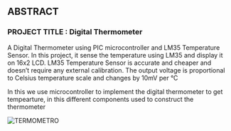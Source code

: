 ## ABSTRACT
### PROJECT TITLE : Digital Thermometer
A Digital Thermometer using PIC microcontroller and LM35 Temperature Sensor. In this project, it sense the temperature using LM35 and display it on 16x2 LCD. LM35 Temperature Sensor is accurate and cheaper and doesn’t require any external calibration. The output voltage is proportional to Celsius temperature scale and changes by 10mV per °C

In this we use microcontroller to implement the digital thermometer to get tempearture, in this different components used to construct the thermometer 

![TERMOMETRO](https://user-images.githubusercontent.com/101176652/164683169-af219fc5-b3c7-4410-8a5d-0663e4b5ac57.gif)
